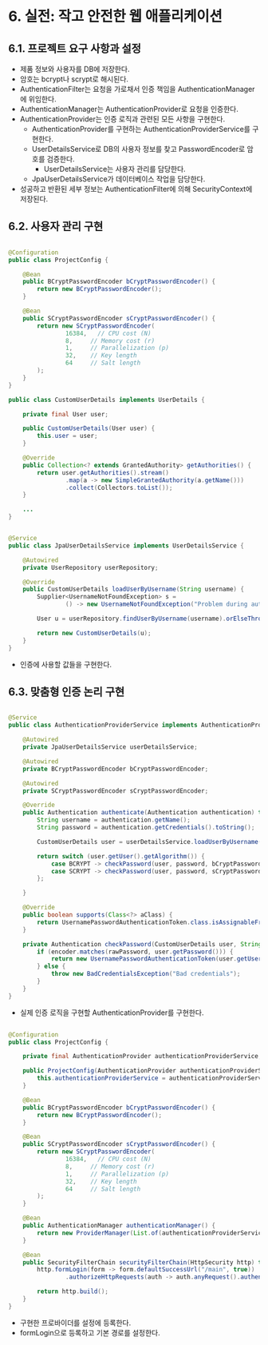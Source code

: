 # 6. 실전: 작고 안전한 웹 애플리케이션

## 6.1. 프로젝트 요구 사항과 설정

- 제품 정보와 사용자를 DB에 저장한다.
- 암호는 bcrypt나 scrypt로 해시된다.
- AuthenticationFilter는 요청을 가로채서 인증 책임을 AuthenticationManager에 위임한다.
- AuthenticationManager는 AuthenticationProvider로 요청을 인증한다.
- AuthenticationProvider는 인증 로직과 관련된 모든 사항을 구현한다.
    - AuthenticationProvider를 구현하는 AuthenticationProviderService를 구현한다.
    - UserDetailsService로 DB의 사용자 정보를 찾고 PasswordEncoder로 암호를 검증한다.
        - UserDetailsService는 사용자 관리를 담당한다.
    - JpaUserDetailsService가 데이터베이스 작업을 담당한다.
- 성공하고 반환된 세부 정보는 AuthenticationFilter에 의해 SecurityContext에 저장된다.

## 6.2. 사용자 관리 구현

```java

@Configuration
public class ProjectConfig {

    @Bean
    public BCryptPasswordEncoder bCryptPasswordEncoder() {
        return new BCryptPasswordEncoder();
    }

    @Bean
    public SCryptPasswordEncoder sCryptPasswordEncoder() {
        return new SCryptPasswordEncoder(
                16384,   // CPU cost (N)
                8,     // Memory cost (r)
                1,     // Parallelization (p)
                32,    // Key length
                64     // Salt length
        );
    }
}
```

```java
public class CustomUserDetails implements UserDetails {

    private final User user;

    public CustomUserDetails(User user) {
        this.user = user;
    }

    @Override
    public Collection<? extends GrantedAuthority> getAuthorities() {
        return user.getAuthorities().stream()
                .map(a -> new SimpleGrantedAuthority(a.getName()))
                .collect(Collectors.toList());
    }

    ...
}
```

```java

@Service
public class JpaUserDetailsService implements UserDetailsService {

    @Autowired
    private UserRepository userRepository;

    @Override
    public CustomUserDetails loadUserByUsername(String username) {
        Supplier<UsernameNotFoundException> s =
                () -> new UsernameNotFoundException("Problem during authentication!");

        User u = userRepository.findUserByUsername(username).orElseThrow(s);

        return new CustomUserDetails(u);
    }
}
```

- 인증에 사용할 값들을 구현한다.

## 6.3. 맞춤형 인증 논리 구현

```java

@Service
public class AuthenticationProviderService implements AuthenticationProvider {

    @Autowired
    private JpaUserDetailsService userDetailsService;

    @Autowired
    private BCryptPasswordEncoder bCryptPasswordEncoder;

    @Autowired
    private SCryptPasswordEncoder sCryptPasswordEncoder;

    @Override
    public Authentication authenticate(Authentication authentication) throws AuthenticationException {
        String username = authentication.getName();
        String password = authentication.getCredentials().toString();

        CustomUserDetails user = userDetailsService.loadUserByUsername(username);

        return switch (user.getUser().getAlgorithm()) {
            case BCRYPT -> checkPassword(user, password, bCryptPasswordEncoder);
            case SCRYPT -> checkPassword(user, password, sCryptPasswordEncoder);
        };

    }

    @Override
    public boolean supports(Class<?> aClass) {
        return UsernamePasswordAuthenticationToken.class.isAssignableFrom(aClass);
    }

    private Authentication checkPassword(CustomUserDetails user, String rawPassword, PasswordEncoder encoder) {
        if (encoder.matches(rawPassword, user.getPassword())) {
            return new UsernamePasswordAuthenticationToken(user.getUsername(), user.getPassword(), user.getAuthorities());
        } else {
            throw new BadCredentialsException("Bad credentials");
        }
    }
}
```

- 실제 인증 로직을 구현할 AuthenticationProvider를 구현한다.

```java

@Configuration
public class ProjectConfig {

    private final AuthenticationProvider authenticationProviderService;

    public ProjectConfig(AuthenticationProvider authenticationProviderService) {
        this.authenticationProviderService = authenticationProviderService;
    }

    @Bean
    public BCryptPasswordEncoder bCryptPasswordEncoder() {
        return new BCryptPasswordEncoder();
    }

    @Bean
    public SCryptPasswordEncoder sCryptPasswordEncoder() {
        return new SCryptPasswordEncoder(
                16384,   // CPU cost (N)
                8,     // Memory cost (r)
                1,     // Parallelization (p)
                32,    // Key length
                64     // Salt length
        );
    }

    @Bean
    public AuthenticationManager authenticationManager() {
        return new ProviderManager(List.of(authenticationProviderService));
    }

    @Bean
    public SecurityFilterChain securityFilterChain(HttpSecurity http) throws Exception {
        http.formLogin(form -> form.defaultSuccessUrl("/main", true))
                .authorizeHttpRequests(auth -> auth.anyRequest().authenticated());

        return http.build();
    }
}

```

- 구현한 프로바이더를 설정에 등록한다.
- formLogin으로 등록하고 기본 경로를 설정한다.